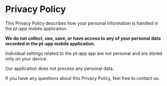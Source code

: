 # Privacy Policy

This Privacy Policy describes how your personal information is handled in the pt-app mobile application.

**We do not collect, use, save, or have access to any of your personal data recorded in the pt-app mobile application.**

Individual settings related to the pt-app app are not personal and are stored only on your device.

Our application does not process any personal data.

If you have any questions about this Privacy Policy, feel free to contact us.
